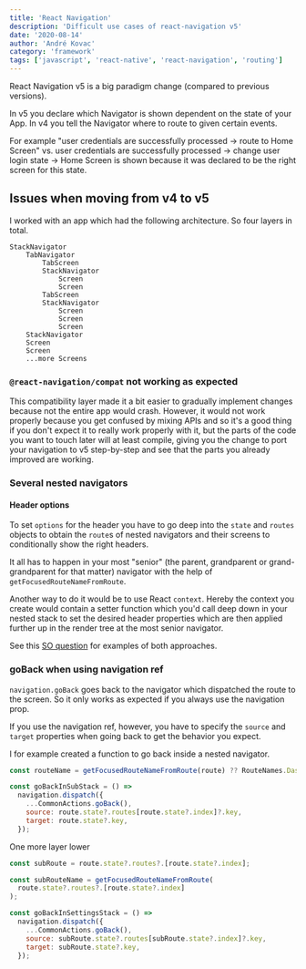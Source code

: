 ```yaml
---
title: 'React Navigation'
description: 'Difficult use cases of react-navigation v5'
date: '2020-08-14'
author: 'André Kovac'
category: 'framework'
tags: ['javascript', 'react-native', 'react-navigation', 'routing']
---
```


React Navigation v5 is a big paradigm change (compared to previous versions).

In v5 you declare which Navigator is shown dependent on the state of your App. In v4 you tell the Navigator where to route to given certain events.

For example "user credentials are successfully processed -> route to Home Screen" vs. user credentials are successfully processed -> change user login state -> Home Screen is shown because it was declared to be the right screen for this state.

## Issues when moving from v4 to v5

I worked with an app which had the following architecture. So four layers in total.

```
StackNavigator
    TabNavigator
        TabScreen
        StackNavigator
            Screen
            Screen
        TabScreen
        StackNavigator
            Screen
            Screen
            Screen
    StackNavigator
    Screen
    Screen
    ...more Screens
```

### `@react-navigation/compat` not working as expected

This compatibility layer made it a bit easier to gradually implement changes because not the entire app would crash. However, it would not work properly because you get confused by mixing APIs and so it's a good thing if you don't expect it to really work properly with it, but the parts of the code you want to touch later will at least compile, giving you the change to port your navigation to v5 step-by-step and see that the parts you already improved are working.

### Several nested navigators

#### Header options

To set `options` for the header you have to go deep into the `state` and `routes` objects to obtain the `route`s of nested navigators and their screens to conditionally show the right headers.

It all has to happen in your most "senior" (the parent, grandparent or grand-grandparent for that matter) navigator with the help of `getFocusedRouteNameFromRoute`.

Another way to do it would be to use React `context`. Hereby the context you create would contain a setter function which you'd call deep down in your nested stack to set the desired header properties which are then applied further up in the render tree at the most senior navigator.

See this [SO question](https://stackoverflow.com/questions/61609246/override-header-title-react-navigation-v5) for examples of both approaches.

### goBack when using navigation ref

`navigation.goBack` goes back to the navigator which dispatched the route to the screen.
So it only works as expected if you always use the navigation prop.

If you use the navigation ref, however, you have to specify the `source` and `target` properties when going back to get the behavior you expect.

I for example created a function to go back inside a nested navigator.

```js
const routeName = getFocusedRouteNameFromRoute(route) ?? RouteNames.Dashboard;

const goBackInSubStack = () =>
  navigation.dispatch({
    ...CommonActions.goBack(),
    source: route.state?.routes[route.state?.index]?.key,
    target: route.state?.key,
  });
```

One more layer lower

```js
const subRoute = route.state?.routes?.[route.state?.index];

const subRouteName = getFocusedRouteNameFromRoute(
  route.state?.routes?.[route.state?.index]
);

const goBackInSettingsStack = () =>
  navigation.dispatch({
    ...CommonActions.goBack(),
    source: subRoute.state?.routes[subRoute.state?.index]?.key,
    target: subRoute.state?.key,
  });
```
